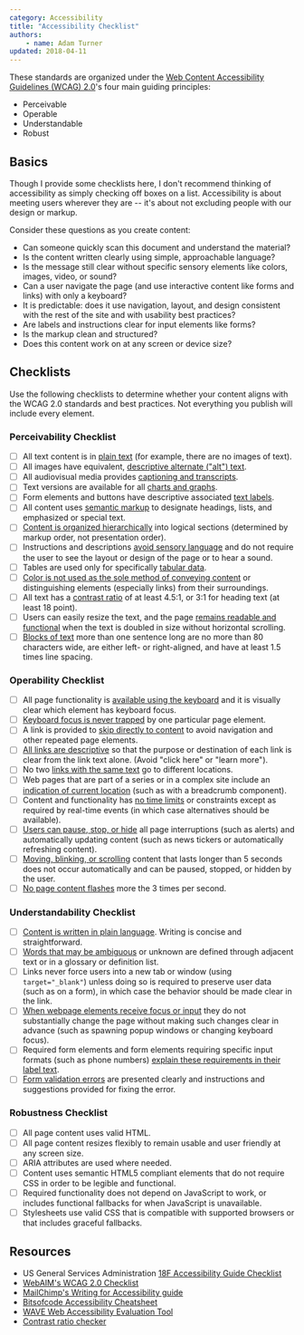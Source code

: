 ```yaml
---
category: Accessibility
title: "Accessibility Checklist"
authors:
    - name: Adam Turner
updated: 2018-04-11
---
```


These standards are organized under the [Web Content Accessibility Guidelines (WCAG) 2.0](https://www.w3.org/WAI/WCAG20/glance/)'s four main guiding principles:

* Perceivable
* Operable
* Understandable
* Robust

<!-- includes links from each of these to the page the describes the requirement in more detail -->

## Basics

Though I provide some checklists here, I don't recommend thinking of accessibility as simply checking off boxes on a list. Accessibility is about meeting users wherever they are -- it's about not excluding people with our design or markup.

Consider these questions as you create content:

* Can someone quickly scan this document and understand the material?
* Is the content written clearly using simple, approachable language?
* Is the message still clear without specific sensory elements like colors, images, video, or sound?
* Can a user navigate the page (and use interactive content like forms and links) with only a keyboard?
* It is predictable: does it use navigation, layout, and design consistent with the rest of the site and with usability best practices?
* Are labels and instructions clear for input elements like forms?
* Is the markup clean and structured?
* Does this content work on at any screen or device size?

## Checklists

Use the following checklists to determine whether your content aligns with the WCAG 2.0 standards and best practices. Not everything you publish will include every element.

<!-- Reorganize this into site-wide content vs. post/page content -->

### Perceivability Checklist

* [ ] All text content is in [plain text]() (for example, there are no images of text).
* [ ] All images have equivalent, [descriptive alternate ("alt") text]().
* [ ] All audiovisual media provides [captioning and transcripts]().
* [ ] Text versions are available for all [charts and graphs]().
* [ ] Form elements and buttons have descriptive associated [text labels]().
* [ ] All content uses [semantic markup]() to designate headings, lists, and emphasized or special text.
* [ ] [Content is organized hierarchically]() into logical sections (determined by markup order, not presentation order).
* [ ] Instructions and descriptions [avoid sensory language]() and do not require the user to see the layout or design of the page or to hear a sound.
* [ ] Tables are used only for specifically [tabular data]().
* [ ] [Color is not used as the sole method of conveying content]() or distinguishing elements (especially links) from their surroundings.
* [ ] All text has a [contrast ratio]() of at least 4.5:1, or 3:1 for heading text (at least 18 point).
* [ ] Users can easily resize the text, and the page [remains readable and functional]() when the text is doubled in size without horizontal scrolling.
* [ ] [Blocks of text]() more than one sentence long are no more than 80 characters wide, are either left- or right-aligned, and have at least 1.5 times line spacing.

### Operability Checklist

* [ ] All page functionality is [available using the keyboard]() and it is visually clear which element has keyboard focus.
* [ ] [Keyboard focus is never trapped]() by one particular page element.
* [ ] A link is provided to [skip directly to content]() to avoid navigation and other repeated page elements.
* [ ] [All links are descriptive]() so that the purpose or destination of each link is clear from the link text alone. (Avoid "click here" or "learn more").
* [ ] No two [links with the same text]() go to different locations.
* [ ] Web pages that are part of a series or in a complex site include an [indication of current location]() (such as with a breadcrumb component).
* [ ] Content and functionality has [no time limits]() or constraints except as required by real-time events (in which case alternatives should be available).
* [ ] [Users can pause, stop, or hide]() all page interruptions (such as alerts) and automatically updating content (such as news tickers or automatically refreshing content).
* [ ] [Moving, blinking, or scrolling]() content that lasts longer than 5 seconds does not occur automatically and can be paused, stopped, or hidden by the user.
* [ ] [No page content flashes]() more the 3 times per second.

### Understandability Checklist

* [ ] [Content is written in plain language](). Writing is concise and straightforward.
* [ ] [Words that may be ambiguous]() or unknown are defined through adjacent text or in a glossary or definition list.
* [ ] Links never force users into a new tab or window (using `target="_blank"`) unless doing so is required to preserve user data (such as on a form), in which case the behavior should be made clear in the link.
* [ ] [When webpage elements receive focus or input]() they do not substantially change the page without making such changes clear in advance (such as spawning popup windows or changing keyboard focus).
* [ ] Required form elements and form elements requiring specific input formats (such as phone numbers) [explain these requirements in their label text]().
* [ ] [Form validation errors]() are presented clearly and instructions and suggestions provided for fixing the error.

### Robustness Checklist

* [ ] All page content uses valid HTML.
* [ ] All page content resizes flexibly to remain usable and user friendly at any screen size.
* [ ] ARIA attributes are used where needed.
* [ ] Content uses semantic HTML5 compliant elements that do not require CSS in order to be legible and functional.
* [ ] Required functionality does not depend on JavaScript to work, or includes functional fallbacks for when JavaScript is unavailable.
* [ ] Stylesheets use valid CSS that is compatible with supported browsers or that includes graceful fallbacks.

## Resources

* US General Services Administration [18F Accessibility Guide Checklist](https://accessibility.18f.gov/checklist/)
* [WebAIM's WCAG 2.0 Checklist](https://webaim.org/standards/wcag/checklist)
* [MailChimp's Writing for Accessibility guide](https://styleguide.mailchimp.com/writing-for-accessibility/)
* [Bitsofcode Accessibility Cheatsheet](https://bitsofco.de/the-accessibility-cheatsheet/)
* [WAVE Web Accessibility Evaluation Tool](https://wave.webaim.org/)
* [Contrast ratio checker](http://leaverou.github.io/contrast-ratio/)
